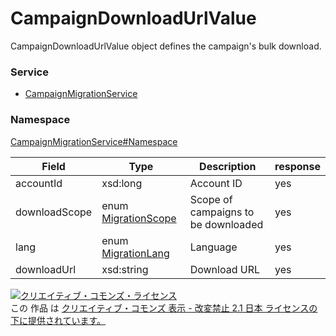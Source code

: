 

# CampaignDownloadUrlValue

CampaignDownloadUrlValue object defines the campaign's bulk download.

### Service

+ [CampaignMigrationService](../../services/CampaignMigrationService.md)

### Namespace

[CampaignMigrationService#Namespace](../../services/CampaignMigrationService.md#namespace)

| Field | Type | Description | response |
| ----- | ---- | ----------- | -------- |
| accountId | xsd:long | Account ID | yes | |
| downloadScope | enum [MigrationScope](./MigrationScope.md) | Scope of campaigns to be downloaded | yes | |
| lang | enum [MigrationLang](./MigrationLang.md) | Language | yes | |
| downloadUrl | xsd:string | Download URL | yes | |

<a rel="license" href="http://creativecommons.org/licenses/by-nd/2.1/jp/"><img alt="クリエイティブ・コモンズ・ライセンス" style="border-width:0" src="https://i.creativecommons.org/l/by-nd/2.1/jp/88x31.png" /></a><br />この 作品 は <a rel="license" href="http://creativecommons.org/licenses/by-nd/2.1/jp/">クリエイティブ・コモンズ 表示 - 改変禁止 2.1 日本 ライセンスの下に提供されています。</a>
